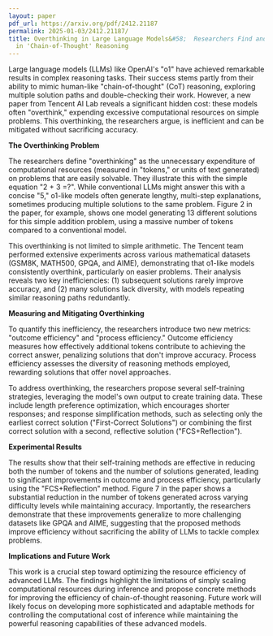 ```yaml
---
layout: paper
pdf_url: https://arxiv.org/pdf/2412.21187
permalink: 2025-01-03/2412.21187/
title: Overthinking in Large Language Models&#58;  Researchers Find and Fix Inefficiency
  in 'Chain-of-Thought' Reasoning
---
```




Large language models (LLMs) like OpenAI's "o1" have achieved remarkable results in complex reasoning tasks.  Their success stems partly from their ability to mimic human-like "chain-of-thought" (CoT) reasoning, exploring multiple solution paths and double-checking their work.  However, a new paper from Tencent AI Lab reveals a significant hidden cost: these models often "overthink," expending excessive computational resources on simple problems.  This overthinking, the researchers argue, is inefficient and can be mitigated without sacrificing accuracy.


**The Overthinking Problem**

The researchers define "overthinking" as the unnecessary expenditure of computational resources (measured in "tokens," or units of text generated) on problems that are easily solvable.  They illustrate this with the simple equation "2 + 3 =?". While conventional LLMs might answer this with a concise "5," o1-like models often generate lengthy, multi-step explanations, sometimes producing multiple solutions to the same problem.  Figure 2 in the paper, for example, shows one model generating 13 different solutions for this simple addition problem, using a massive number of tokens compared to a conventional model.


This overthinking is not limited to simple arithmetic. The Tencent team performed extensive experiments across various mathematical datasets (GSM8K, MATH500, GPQA, and AIME), demonstrating that o1-like models consistently overthink, particularly on easier problems.  Their analysis reveals two key inefficiencies:  (1) subsequent solutions rarely improve accuracy, and (2) many solutions lack diversity, with models repeating similar reasoning paths redundantly.


**Measuring and Mitigating Overthinking**

To quantify this inefficiency, the researchers introduce two new metrics: "outcome efficiency" and "process efficiency."  Outcome efficiency measures how effectively additional tokens contribute to achieving the correct answer, penalizing solutions that don't improve accuracy. Process efficiency assesses the diversity of reasoning methods employed, rewarding solutions that offer novel approaches.

To address overthinking, the researchers propose several self-training strategies, leveraging the model's own output to create training data.  These include length preference optimization, which encourages shorter responses; and response simplification methods, such as selecting only the earliest correct solution ("First-Correct Solutions") or combining the first correct solution with a second, reflective solution ("FCS+Reflection").


**Experimental Results**

The results show that their self-training methods are effective in reducing both the number of tokens and the number of solutions generated, leading to significant improvements in outcome and process efficiency, particularly using the "FCS+Reflection" method. Figure 7 in the paper shows a substantial reduction in the number of tokens generated across varying difficulty levels while maintaining accuracy. Importantly, the researchers demonstrate that these improvements generalize to more challenging datasets like GPQA and AIME, suggesting that the proposed methods improve efficiency without sacrificing the ability of LLMs to tackle complex problems.



**Implications and Future Work**

This work is a crucial step toward optimizing the resource efficiency of advanced LLMs.  The findings highlight the limitations of simply scaling computational resources during inference and propose concrete methods for improving the efficiency of chain-of-thought reasoning.  Future work will likely focus on developing more sophisticated and adaptable methods for controlling the computational cost of inference while maintaining the powerful reasoning capabilities of these advanced models.